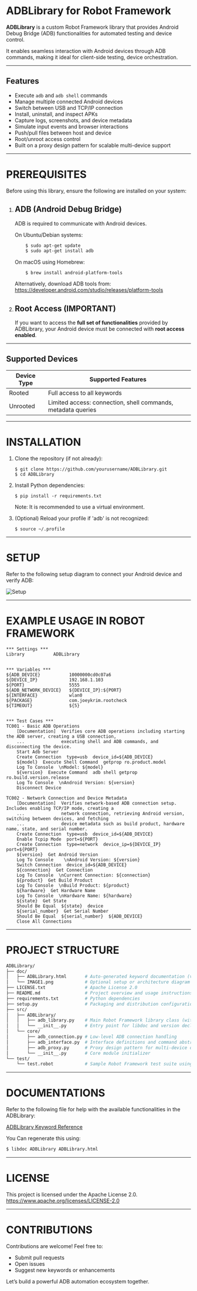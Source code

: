 ADBLibrary for Robot Framework
==============================

**ADBLibrary** is a custom Robot Framework library that provides Android Debug Bridge (ADB) functionalities for automated testing and device control.

It enables seamless interaction with Android devices through ADB commands, making it ideal for client-side testing, device orchestration.

---

## Features

- Execute `adb` and `adb shell` commands
- Manage multiple connected Android devices
- Switch between USB and TCP/IP connection
- Install, uninstall, and inspect APKs
- Capture logs, screenshots, and device metadata
- Simulate input events and browser interactions
- Push/pull files between host and device
- Root/unroot access control
- Built on a proxy design pattern for scalable multi-device support

-------------------------------------------------------------------------------

PREREQUISITES
=============

Before using this library, ensure the following are installed on your system:

1. ADB (Android Debug Bridge)
   ---------------------------------

   ADB is required to communicate with Android devices.

   On Ubuntu/Debian systems:
   ``` sh
       $ sudo apt-get update
       $ sudo apt-get install adb
    ```
   On macOS using Homebrew:
   ```
       $ brew install android-platform-tools
    ```
   Alternatively, download ADB tools from:
       https://developer.android.com/studio/releases/platform-tools

2. Root Access (IMPORTANT)
   ---------------------------------

   If you want to access the **full set of functionalities** provided by ADBLibrary,
   your Android device must be connected with **root access enabled**.

-------------------------------------------------------------------------------
## Supported Devices

| Device Type | Supported Features                                      |
|-------------|----------------------------------------------------------|
| Rooted      | Full access to all keywords                             |
| Unrooted    | Limited access: connection, shell commands, metadata queries |

-------------------------------------------------------------------------------

INSTALLATION
============

1. Clone the repository (if not already):

       $ git clone https://github.com/yourusername/ADBLibrary.git
       $ cd ADBLibrary

2. Install Python dependencies:

       $ pip install -r requirements.txt

   Note: It is recommended to use a virtual environment.

3. (Optional) Reload your profile if 'adb' is not recognized:

       $ source ~/.profile

-------------------------------------------------------------------------------

SETUP
=====

Refer to the following setup diagram to connect your Android device and verify ADB:

![Setup](doc/IMAGE1.png)

-------------------------------------------------------------------------------

EXAMPLE USAGE IN ROBOT FRAMEWORK
================================
``` robot
*** Settings ***
Library           ADBLibrary


*** Variables ***
${ADB_DEVICE}           10000000cd0c07a6
${DEVICE_IP}            192.168.1.103
${PORT}                 5555
${ADB_NETWORK_DEVICE}   ${DEVICE_IP}:${PORT}
${INTERFACE}            wlan0
${PACKAGE}              com.joeykrim.rootcheck
${TIMEOUT}              ${5}


*** Test Cases ***
TC001 - Basic ADB Operations
    [Documentation]  Verifies core ADB operations including starting the ADB server, creating a USB connection,
    ...              executing shell and ADB commands, and disconnecting the device.
    Start Adb Server
    Create Connection  type=usb  device_id=${ADB_DEVICE}
    ${model}  Execute Shell Command  getprop ro.product.model
    Log To Console  \nModel: ${model}
    ${version}  Execute Command  adb shell getprop ro.build.version.release
    Log To Console  \nAndroid Version: ${version}
    Disconnect Device

TC002 - Network Connection and Device Metadata
    [Documentation]  Verifies network-based ADB connection setup. Includes enabling TCP/IP mode, creating a
    ...              network connection, retrieving Android version, switching between devices, and fetching
    ...              device metadata such as build product, hardware name, state, and serial number.
    Create Connection  type=usb  device_id=${ADB_DEVICE}
    Enable Tcpip Mode  port=${PORT}
    Create Connection  type=network  device_ip=${DEVICE_IP}  port=${PORT}
    ${version}  Get Android Version
    Log To Console    \nAndroid Version: ${version}
    Switch Connection  device_id=${ADB_DEVICE}
    ${connection}  Get Connection
    Log To Console  \nCurrent Connection: ${connection}
    ${product}  Get Build Product
    Log To Console  \nBuild Product: ${product}
    ${hardware}  Get Hardware Name
    Log To Console  \nHardware Name: ${hardware}
    ${state}  Get State
    Should Be Equal  ${state}  device
    ${serial_number}  Get Serial Number
    Should Be Equal  ${serial_number}  ${ADB_DEVICE}
    Close All Connections
```
-------------------------------------------------------------------------------

PROJECT STRUCTURE
=================
``` sh
ADBLibrary/
├── doc/
│   ├── ADBLibrary.html       # Auto-generated keyword documentation (via libdoc)
│   └── IMAGE1.png            # Optional setup or architecture diagram
├── LICENSE.txt               # Apache License 2.0
├── README.md                 # Project overview and usage instructions
├── requirements.txt          # Python dependencies
├── setup.py                  # Packaging and distribution configuration
├── src/
│   ├── ADBLibrary/
│   │   ├── adb_library.py    # Main Robot Framework library class (with @library decorator)
│   │   └── __init__.py       # Entry point for libdoc and version declaration
│   └── core/
│       ├── adb_connection.py # Low-level ADB connection handling
│       ├── adb_interface.py  # Interface definitions and command abstractions
│       ├── adb_proxy.py      # Proxy design pattern for multi-device orchestration
│       └── __init__.py       # Core module initializer
└── test/
    └── test.robot            # Sample Robot Framework test suite using ADBLibrary

```
-------------------------------------------------------------------------------
DOCUMENTATIONS
==============

Refer to the following file for help with the available functionalities in the ADBLibrary:

[ADBLibrary Keyword Reference](doc/ADBLibrary.html)

You Can regenerate this using:
``` sh
$ libdoc ADBLibrary ADBLibrary.html
```
-------------------------------------------------------------------------------
LICENSE
=======

This project is licensed under the Apache License 2.0.
https://www.apache.org/licenses/LICENSE-2.0

-------------------------------------------------------------------------------

CONTRIBUTIONS
=============

Contributions are welcome! Feel free to:
- Submit pull requests
- Open issues
- Suggest new keywords or enhancements

Let’s build a powerful ADB automation ecosystem together.
